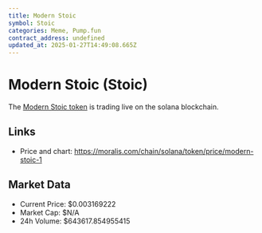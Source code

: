 ```yaml
---
title: Modern Stoic
symbol: Stoic
categories: Meme, Pump.fun
contract_address: undefined
updated_at: 2025-01-27T14:49:08.665Z
---
```


# Modern Stoic (Stoic)
The [Modern Stoic token](https://moralis.com/chain/solana/token/price/modern-stoic-1) is trading live on the solana blockchain.

## Links
- Price and chart: https://moralis.com/chain/solana/token/price/modern-stoic-1

## Market Data
- Current Price: $0.003169222
- Market Cap: $N/A
- 24h Volume: $643617.854955415

